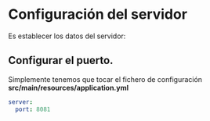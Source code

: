 # Configuración del servidor

Es establecer los datos del servidor:

## Configurar el puerto.

Simplemente tenemos que tocar el fichero de configuración **src/main/resources/application.yml**

```yaml
server:
  port: 8081
```
